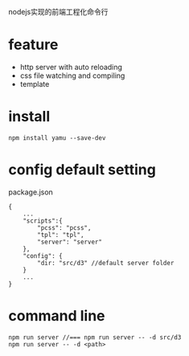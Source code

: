 nodejs实现的前端工程化命令行

# feature

* http server with auto reloading
* css file watching and compiling
* template

# install

```
npm install yamu --save-dev
```

# config default setting

package.json

```
{
    ...
    "scripts":{
        "pcss": "pcss",
        "tpl": "tpl",
        "server": "server"
    },
    "config": {
        "dir: "src/d3" //default server folder
    }
    ...
}
```

# command line

```
npm run server //=== npm run server -- -d src/d3
npm run server -- -d <path>
```